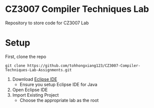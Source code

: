 # CZ3007 Compiler Techniques Lab

Repository to store code for CZ3007 Lab

# Setup

First, clone the repo

```
git clone https://github.com/tohhongxiang123/CZ3007-Compiler-Techniques-Lab-Assignments.git
```

1. Download [Eclipse IDE](https://www.eclipse.org/downloads/)
    - Ensure you setup Eclipse IDE for Java
2. Open Eclipse IDE
3. Import Existing Project
    - Choose the appropriate lab as the root